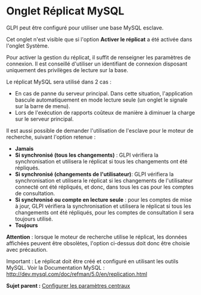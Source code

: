 Onglet Réplicat MySQL
=====================

GLPI peut être configuré pour utiliser une base MySQL esclave.

Cet onglet n'est visible que si l'option **Activer le réplicat** a été
activée dans l'onglet Système.

Pour activer la gestion du réplicat, il suffit de renseigner les
paramètres de connexion. Il est conseillé d'utiliser un identifiant de
connexion disposant uniquement des privilèges de lecture sur la base.

Le réplicat MySQL sera utilisé dans 2 cas :

-   En cas de panne du serveur principal. Dans cette situation,
    l'application bascule automatiquement en mode lecture seule (un
    onglet le signale sur la barre de menu).
-   Lors de l'exécution de rapports coûteux de manière à diminuer la
    charge sur le serveur principal.

Il est aussi possible de demander l'utilisation de l'esclave pour le
moteur de recherche, suivant l'option retenue :

-   **Jamais**
-   **Si synchronisé (tous les changements)** : GLPI vérifiera la
    synchronisation et utilisera le réplicat si tous les changements ont
    été répliqués.
-   **Si synchronisé (changements de l'utilisateur)**: GLPI vérifiera la
    synchronisation et utilisera le réplicat si les changements de
    l'utilisateur connecté ont été répliqués, et donc, dans tous les cas
    pour les comptes de consultation.
-   **Si synchronisé ou compte en lecture seule** : pour les comptes de
    mise à jour, GLPI vérifiera la synchronisation et utilisera le
    réplicat si tous les changements ont été répliqués, pour les comptes
    de consultation il sera toujours utilisé.
-   **Toujours**

**Attention** : lorsque le moteur de recherche utilise le réplicat, les
données affichées peuvent être obsolètes, l'option ci-dessus doit donc
être choisie avec précaution.

Important : Le réplicat doit être créé et configuré en utilisant les
outils MySQL. Voir la Documentation MySQL :
http://dev.mysql.com/doc/refman/5.0/en/replication.html

**Sujet parent :** [Configurer les paramètres
centraux](../glpi/config_common.html "Les paramètres centraux se configurent depuis le menu Configuration > Générale")
